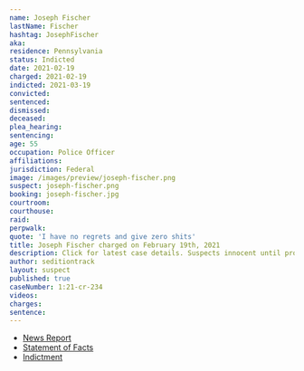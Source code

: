 ```yaml
---
name: Joseph Fischer
lastName: Fischer
hashtag: JosephFischer
aka:
residence: Pennsylvania
status: Indicted
date: 2021-02-19
charged: 2021-02-19
indicted: 2021-03-19
convicted: 
sentenced: 
dismissed: 
deceased:
plea_hearing:
sentencing:
age: 55
occupation: Police Officer
affiliations:
jurisdiction: Federal
image: /images/preview/joseph-fischer.png
suspect: joseph-fischer.png
booking: joseph-fischer.jpg
courtroom:
courthouse:
raid:
perpwalk:
quote: 'I have no regrets and give zero shits'
title: Joseph Fischer charged on February 19th, 2021
description: Click for latest case details. Suspects innocent until proven guilty.
author: seditiontrack
layout: suspect
published: true
caseNumber: 1:21-cr-234
videos:
charges:
sentence:
---
```

- [News Report](https://www.washingtonpost.com/nation/2021/02/21/officer-joseph-fischer-charged-capitol-riots/)
- [Statement of Facts](https://www.justice.gov/usao-dc/case-multi-defendant/file/1369301/download)
- [Indictment](https://www.justice.gov/usao-dc/case-multi-defendant/file/1459331/download)
